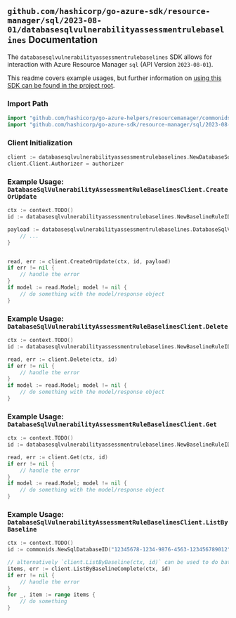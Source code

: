 
## `github.com/hashicorp/go-azure-sdk/resource-manager/sql/2023-08-01/databasesqlvulnerabilityassessmentrulebaselines` Documentation

The `databasesqlvulnerabilityassessmentrulebaselines` SDK allows for interaction with Azure Resource Manager `sql` (API Version `2023-08-01`).

This readme covers example usages, but further information on [using this SDK can be found in the project root](https://github.com/hashicorp/go-azure-sdk/tree/main/docs).

### Import Path

```go
import "github.com/hashicorp/go-azure-helpers/resourcemanager/commonids"
import "github.com/hashicorp/go-azure-sdk/resource-manager/sql/2023-08-01/databasesqlvulnerabilityassessmentrulebaselines"
```


### Client Initialization

```go
client := databasesqlvulnerabilityassessmentrulebaselines.NewDatabaseSqlVulnerabilityAssessmentRuleBaselinesClientWithBaseURI("https://management.azure.com")
client.Client.Authorizer = authorizer
```


### Example Usage: `DatabaseSqlVulnerabilityAssessmentRuleBaselinesClient.CreateOrUpdate`

```go
ctx := context.TODO()
id := databasesqlvulnerabilityassessmentrulebaselines.NewBaselineRuleID("12345678-1234-9876-4563-123456789012", "example-resource-group", "serverName", "databaseName", "ruleId")

payload := databasesqlvulnerabilityassessmentrulebaselines.DatabaseSqlVulnerabilityAssessmentRuleBaselineInput{
	// ...
}


read, err := client.CreateOrUpdate(ctx, id, payload)
if err != nil {
	// handle the error
}
if model := read.Model; model != nil {
	// do something with the model/response object
}
```


### Example Usage: `DatabaseSqlVulnerabilityAssessmentRuleBaselinesClient.Delete`

```go
ctx := context.TODO()
id := databasesqlvulnerabilityassessmentrulebaselines.NewBaselineRuleID("12345678-1234-9876-4563-123456789012", "example-resource-group", "serverName", "databaseName", "ruleId")

read, err := client.Delete(ctx, id)
if err != nil {
	// handle the error
}
if model := read.Model; model != nil {
	// do something with the model/response object
}
```


### Example Usage: `DatabaseSqlVulnerabilityAssessmentRuleBaselinesClient.Get`

```go
ctx := context.TODO()
id := databasesqlvulnerabilityassessmentrulebaselines.NewBaselineRuleID("12345678-1234-9876-4563-123456789012", "example-resource-group", "serverName", "databaseName", "ruleId")

read, err := client.Get(ctx, id)
if err != nil {
	// handle the error
}
if model := read.Model; model != nil {
	// do something with the model/response object
}
```


### Example Usage: `DatabaseSqlVulnerabilityAssessmentRuleBaselinesClient.ListByBaseline`

```go
ctx := context.TODO()
id := commonids.NewSqlDatabaseID("12345678-1234-9876-4563-123456789012", "example-resource-group", "serverName", "databaseName")

// alternatively `client.ListByBaseline(ctx, id)` can be used to do batched pagination
items, err := client.ListByBaselineComplete(ctx, id)
if err != nil {
	// handle the error
}
for _, item := range items {
	// do something
}
```
